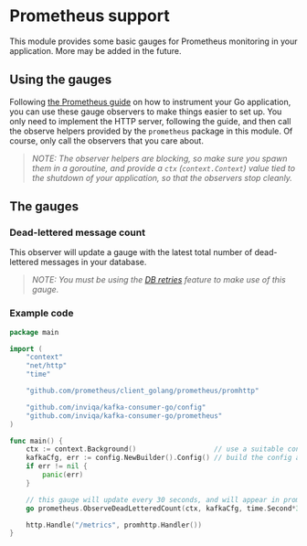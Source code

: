 # Prometheus support

This module provides some basic gauges for Prometheus monitoring in your application. More may be added in the future.

## Using the gauges

Following [the Prometheus guide](https://prometheus.io/docs/guides/go-application/) on how to instrument your Go application, you can use these gauge observers to make things easier to set up. You only need to implement the HTTP server, following the guide, and then call the observe helpers provided by the `prometheus` package in this module. Of course, only call the observers that you care about.

>_NOTE: The observer helpers are blocking, so make sure you spawn them in a goroutine, and provide a `ctx` (`context.Context`) value tied to the shutdown of your application, so that the observers stop cleanly._

## The gauges

### Dead-lettered message count

This observer will update a gauge with the latest total number of dead-lettered messages in your database.

>_NOTE: You must be using the [DB retries](/tools/docs/configuration.md#database-retries) feature to make use of this gauge._

### Example code

```go
package main

import (
	"context"
	"net/http"
	"time"

	"github.com/prometheus/client_golang/prometheus/promhttp"

	"github.com/inviqa/kafka-consumer-go/config"
	"github.com/inviqa/kafka-consumer-go/prometheus"
)

func main() {
	ctx := context.Background()                   // use a suitable context
	kafkaCfg, err := config.NewBuilder().Config() // build the config as needed
	if err != nil {
		panic(err)
	}

	// this gauge will update every 30 seconds, and will appear in prometheus with the "my_app_dead_lettered_count" identifier
	go prometheus.ObserveDeadLetteredCount(ctx, kafkaCfg, time.Second*30)

	http.Handle("/metrics", promhttp.Handler())
}
```